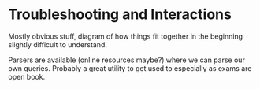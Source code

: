 # Troubleshooting and Interactions
Mostly obvious stuff, diagram of how things fit together in the beginning slightly difficult to understand.

Parsers are available (online resources maybe?) where we can parse our own queries. Probably a great utility to get used to especially as exams are open book.
